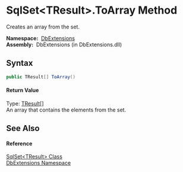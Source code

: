 SqlSet&lt;TResult>.ToArray Method
=================================
Creates an array from the set.

  **Namespace:**  [DbExtensions][1]  
  **Assembly:**  DbExtensions (in DbExtensions.dll)

Syntax
------

```csharp
public TResult[] ToArray()
```

#### Return Value
Type: [TResult][2][]  
An array that contains the elements from the set.

See Also
--------

#### Reference
[SqlSet&lt;TResult> Class][2]  
[DbExtensions Namespace][1]  

[1]: ../README.md
[2]: README.md